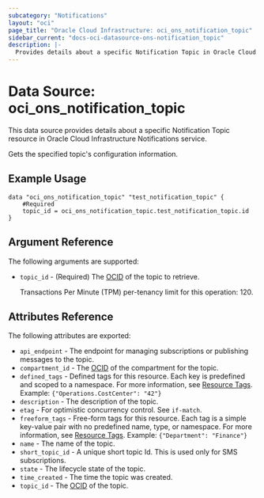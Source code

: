 ```yaml
---
subcategory: "Notifications"
layout: "oci"
page_title: "Oracle Cloud Infrastructure: oci_ons_notification_topic"
sidebar_current: "docs-oci-datasource-ons-notification_topic"
description: |-
  Provides details about a specific Notification Topic in Oracle Cloud Infrastructure Notifications service
---
```


# Data Source: oci_ons_notification_topic
This data source provides details about a specific Notification Topic resource in Oracle Cloud Infrastructure Notifications service.

Gets the specified topic's configuration information.


## Example Usage

```hcl
data "oci_ons_notification_topic" "test_notification_topic" {
	#Required
	topic_id = oci_ons_notification_topic.test_notification_topic.id
}
```

## Argument Reference

The following arguments are supported:

* `topic_id` - (Required) The [OCID](https://docs.cloud.oracle.com/iaas/Content/General/Concepts/identifiers.htm) of the topic to retrieve.

	Transactions Per Minute (TPM) per-tenancy limit for this operation: 120. 


## Attributes Reference

The following attributes are exported:

* `api_endpoint` - The endpoint for managing subscriptions or publishing messages to the topic. 
* `compartment_id` - The [OCID](https://docs.cloud.oracle.com/iaas/Content/General/Concepts/identifiers.htm) of the compartment for the topic. 
* `defined_tags` - Defined tags for this resource. Each key is predefined and scoped to a namespace. For more information, see [Resource Tags](https://docs.cloud.oracle.com/iaas/Content/General/Concepts/resourcetags.htm).  Example: `{"Operations.CostCenter": "42"}` 
* `description` - The description of the topic.
* `etag` - For optimistic concurrency control. See `if-match`. 
* `freeform_tags` - Free-form tags for this resource. Each tag is a simple key-value pair with no predefined name, type, or namespace. For more information, see [Resource Tags](https://docs.cloud.oracle.com/iaas/Content/General/Concepts/resourcetags.htm).  Example: `{"Department": "Finance"}` 
* `name` - The name of the topic. 
* `short_topic_id` - A unique short topic Id. This is used only for SMS subscriptions. 
* `state` - The lifecycle state of the topic. 
* `time_created` - The time the topic was created.
* `topic_id` - The [OCID](https://docs.cloud.oracle.com/iaas/Content/General/Concepts/identifiers.htm) of the topic. 

